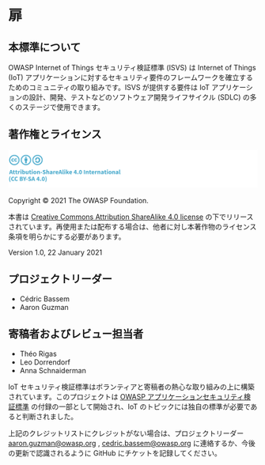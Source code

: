 # 扉

## 本標準について

OWASP Internet of Things セキュリティ検証標準 (ISVS) は Internet of Things (IoT) アプリケーションに対するセキュリティ要件のフレームワークを確立するためのコミュニティの取り組みです。ISVS が提供する要件は IoT アプリケーションの設計、開発、テストなどのソフトウェア開発ライフサイクル (SDLC) の多くのステージで使用できます。

## 著作権とライセンス

![license](./images/license.png)

Copyright © 2021 The OWASP Foundation.

本書は [Creative Commons Attribution ShareAlike 4.0 license](https://creativecommons.org/licenses/by-sa/4.0/) の下でリリースされています。再使用または配布する場合は、他者に対し本著作物のライセンス条項を明らかにする必要があります。

Version 1.0, 22 January 2021

## プロジェクトリーダー

- Cédric Bassem
- Aaron Guzman

## 寄稿者およびレビュー担当者

- Théo Rigas
- Leo Dorrendorf
- Anna Schnaiderman

IoT セキュリティ検証標準はボランティアと寄稿者の熱心な取り組みの上に構築されています。このプロジェクトは [OWASP アプリケーションセキュリティ検証標準](https://owasp.org/www-project-application-security-verification-standard/) の付録の一部として開始され、IoT のトピックには独自の標準が必要であると判断されました。

上記のクレジットリストにクレジットがない場合は、プロジェクトリーダー aaron.guzman@owasp.org , cedric.bassem@owasp.org に連絡するか、今後の更新で認識されるように GitHub にチケットを記録してください。
